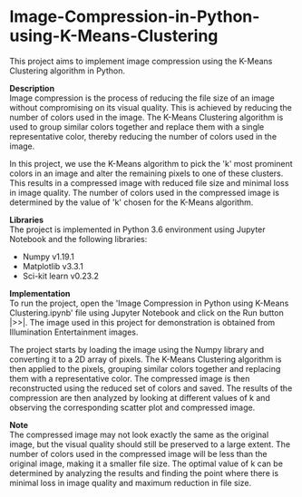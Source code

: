 # Image-Compression-in-Python-using-K-Means-Clustering
This project aims to implement image compression using the K-Means Clustering algorithm in Python.

**Description**<br>
Image compression is the process of reducing the file size of an image without compromising on its visual quality. This is achieved by reducing the number of colors used in the image. The K-Means Clustering algorithm is used to group similar colors together and replace them with a single representative color, thereby reducing the number of colors used in the image.<br>

In this project, we use the K-Means algorithm to pick the 'k' most prominent colors in an image and alter the remaining pixels to one of these clusters. This results in a compressed image with reduced file size and minimal loss in image quality. The number of colors used in the compressed image is determined by the value of 'k' chosen for the K-Means algorithm.

**Libraries**<br>
The project is implemented in Python 3.6 environment using Jupyter Notebook and the following libraries:
- Numpy v1.19.1
- Matplotlib v3.3.1
- Sci-kit learn v0.23.2

**Implementation**<br>
To run the project, open the 'Image Compression in Python using K-Means Clustering.ipynb' file using Jupyter Notebook and click on the Run button |>>|. The image used in this project for demonstration is obtained from Illumination Entertainment images.

The project starts by loading the image using the Numpy library and converting it to a 2D array of pixels. The K-Means Clustering algorithm is then applied to the pixels, grouping similar colors together and replacing them with a representative color. The compressed image is then reconstructed using the reduced set of colors and saved. The results of the compression are then analyzed by looking at different values of k and observing the corresponding scatter plot and compressed image.

**Note**<br>
The compressed image may not look exactly the same as the original image, but the visual quality should still be preserved to a large extent. The number of colors used in the compressed image will be less than the original image, making it a smaller file size. The optimal value of k can be determined by analyzing the results and finding the point where there is minimal loss in image quality and maximum reduction in file size.
